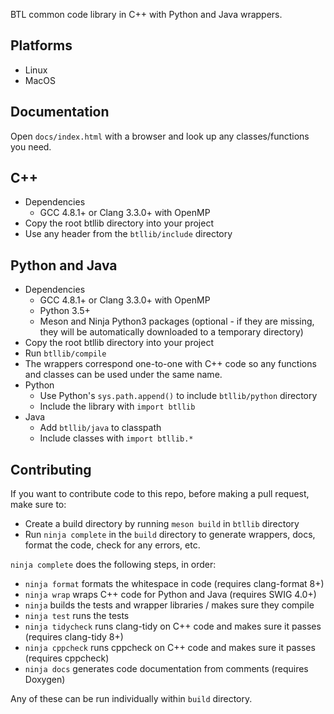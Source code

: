 BTL common code library in C++ with Python and Java wrappers.

Platforms
---
- Linux
- MacOS

Documentation
---
Open `docs/index.html` with a browser and look up any classes/functions you need.

C++
---
- Dependencies
  * GCC 4.8.1+ or Clang 3.3.0+ with OpenMP
- Copy the root btllib directory into your project
- Use any header from the `btllib/include` directory

Python and Java
---
- Dependencies
  * GCC 4.8.1+ or Clang 3.3.0+ with OpenMP
  * Python 3.5+
  * Meson and Ninja Python3 packages (optional - if they are missing, they will be automatically downloaded to a temporary directory)
- Copy the root btllib directory into your project
- Run `btllib/compile`
- The wrappers correspond one-to-one with C++ code so any functions and classes can be used under the same name.
- Python
  * Use Python's `sys.path.append()` to include `btllib/python` directory
  * Include the library with `import btllib`
- Java
  * Add `btllib/java` to classpath
  * Include classes with `import btllib.*`

Contributing
---
If you want to contribute code to this repo, before making a pull request, make sure to:
- Create a build directory by running `meson build` in `btllib` directory
- Run `ninja complete` in the `build` directory to generate wrappers, docs, format the code, check for any errors, etc.

`ninja complete` does the following steps, in order:
- `ninja format` formats the whitespace in code (requires clang-format 8+)
- `ninja wrap` wraps C++ code for Python and Java (requires SWIG 4.0+)
- `ninja` builds the tests and wrapper libraries / makes sure they compile
- `ninja test` runs the tests
- `ninja tidycheck` runs clang-tidy on C++ code and makes sure it passes (requires clang-tidy 8+)
- `ninja cppcheck` runs cppcheck on C++ code and makes sure it passes (requires cppcheck)
- `ninja docs` generates code documentation from comments (requires Doxygen)

Any of these can be run individually within `build` directory.
